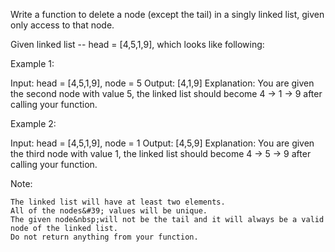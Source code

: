 Write a function to delete a node (except the tail) in a singly linked list, given only access to that node.

Given linked list --&nbsp;head =&nbsp;[4,5,1,9], which looks like following:



Example 1:


Input: head = [4,5,1,9], node = 5
Output: [4,1,9]
Explanation: You are given the second node with value 5, the linked list should become 4 -&gt; 1 -&gt; 9 after calling your function.


Example 2:


Input: head = [4,5,1,9], node = 1
Output: [4,5,9]
Explanation: You are given the third node with value 1, the linked list should become 4 -&gt; 5 -&gt; 9 after calling your function.


Note:


	The linked list will have at least two elements.
	All of the nodes&#39; values will be unique.
	The given node&nbsp;will not be the tail and it will always be a valid node of the linked list.
	Do not return anything from your function.

